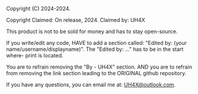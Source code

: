 Copyright (C) 2024-2024.

Copyright Claimed: On release, 2024. 
Claimed by: UH4X

This product is not to be sold for money and has to stay open-source.

If you write/edit any code, HAVE to add a section called: "Edited by: (your name/username/displayname)". The "Edited by: ..." has to be in the start where-
print is located.

You are to refrain removing the "By - UH4X" section. AND you are to refrain from removing the link section leading to the ORIGINAL github repository.

If you have any questions, you can email me at: UH4X@outlook.com.
